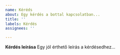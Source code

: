 ```yaml
---
name: Kéréds
about: Egy kérdés a bottal kapcsolatban...
title: ''
labels: Kérdés
assignees: ''

---
```


**Kérdés leírása**
Egy jól érthető leírás a kérdésedhez...
